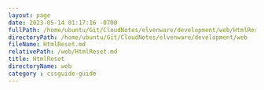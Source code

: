 ```yaml
---
layout: page
date: 2023-05-14 01:17:16 -0700
fullPath: /home/ubuntu/Git/CloudNotes/elvenware/development/web/HtmlReset.md
directoryPath: /home/ubuntu/Git/CloudNotes/elvenware/development/web
fileName: HtmlReset.md
relativePath: /web/HtmlReset.md
title: HtmlReset
directoryName: web
category : cssguide-guide
---
```



